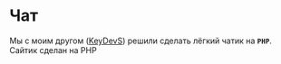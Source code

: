 # Чат
Мы с моим другом ([KeyDevS](https://github.com/keydevelops)) решили сделать лёгкий чатик на **`PHP`**.
Сайтик сделан на PHP
